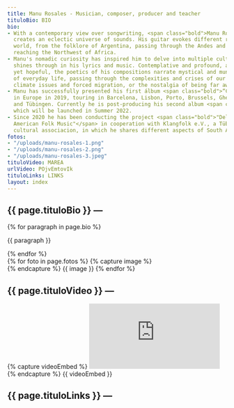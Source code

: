 ```yaml
---
title: Manu Rosales - Musician, composer, producer and teacher
tituloBio: BIO
bio:
- With a contemporary view over songwriting, <span class="bold">Manu Rosales</span>
  creates an eclectic universe of sounds. His guitar evokes different roots of the
  world, from the folklore of Argentina, passing through the Andes and Brazil and
  reaching the Northwest of Africa.
- Manu's nomadic curiosity has inspired him to delve into multiple cultures, which
  shines through in his lyrics and music. Contemplative and profound, and also nostalgic
  yet hopeful, the poetics of his compositions narrate mystical and mundane episodes
  of everyday life, passing through the complexities and crises of our time, like
  climate issues and forced migration, or the nostalgia of being far away from home.
- Manu has successfully presented his first álbum <span class="bold">“Cuerpo Aldea”</span>
  in Europe in 2019, touring in Barcelona, Lisbon, Porto, Brussels, Ghent, Strasbourg
  and Tübingen. Currently he is post-producing his second album <span class="bold">“Estrada”</span>,
  which will be launched in Summer 2022.
- Since 2020 he has been conducting the project <span class="bold">"Delving into South
  American Folk Music"</span> in cooperation with Klangfolk e.V., a Tübingen based
  cultural associacion, in which he shares different aspects of South American music.
fotos:
- "/uploads/manu-rosales-1.png"
- "/uploads/manu-rosales-2.png"
- "/uploads/manu-rosales-3.jpeg"
tituloVideo: MAREA
urlVideo: POjvEmtovIk
tituloLinks: LINKS
layout: index
---
```


<main>
    <section id="bio">
        <h2>
            {{ page.tituloBio }} —
        </h2>
        <div id="bio-text">
            {% for paragraph in page.bio %}
                <p>{{ paragraph }}</p>
            {% endfor %}
        </div>
        <div id="bio-fotos">
            <div id="left-gallery-arrow">
                <i class="fa-solid fa-chevron-left"></i>
            </div>
            {% for foto in page.fotos %}
                {% capture image %}
                    <div id="foto-{{ forloop.index }}" style="background-image: url({{ foto }})" class="foto"></div>
                {% endcapture %}
                {{ image }}
            {% endfor %}
            <div id="right-gallery-arrow">
                <i class="fa-solid fa-chevron-right"></i>
            </div>
        </div>
        <h2>
            {{ page.tituloVideo }} —
        </h2>
        <div id="bio-video">
            {% capture videoEmbed %}
                <iframe src="https://www.youtube.com/embed/{{ page.urlVideo }}?controls=0" title="YouTube video player" frameborder="0" allow="accelerometer; autoplay; clipboard-write; encrypted-media; gyroscope; picture-in-picture" allowfullscreen></iframe>
            {% endcapture %}
            {{ videoEmbed }}
        </div>
        <h2>
            {{ page.tituloLinks }} —
        </h2>
        <div id="bio-text-links">
            <a href="https://open.spotify.com/artist/1CviTVT7wHkZab0k53O1Kj?si=y31kJpQOSzKlwq2IVpDaHg">
                <i class="fa-brands fa-spotify"></i>
            </a>
            <a href="https://www.youtube.com/c/ManuRosales">
                <i class="fa-brands fa-youtube"></i>
            </a>
            <a href="https://www.instagram.com/manurosalesmusico/">
                <i class="fa-brands fa-instagram"></i>
            </a>
            <a href="mailto:rosalesmanuelmail@gmail.com">
                <i class="fa fa-envelope"></i>
            </a>
        </div>
    </section>
</main>
